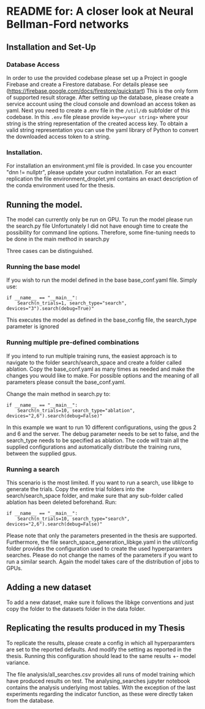 # README for: A closer look at Neural Bellman-Ford networks

## Installation and Set-Up

### Database Access 
In order to use the provided codebase please set up a Project in google Firebase and create
a Firestore database. For details please see (https://firebase.google.com/docs/firestore/quickstart)
This is the only form of supported result storage.
After setting up the database, please create a  service account using the cloud console and download
an access token as yaml. Next you need to create a .env file in the `/util/db` subfolder of this codebase.
In this `.env` file please provide `key=<your string>` where your string is the string representation of the created access key.
To obtain a valid string representation you can use the yaml library of Python to convert the downloaded access
token to a string.

### Installation.

For installation an environment.yml file is provided.
In case you encounter "dnn != nullptr", please update your cudnn installation.
For an exact replication the file
environment_droplet.yml contains an exact description of the conda environment used for
the thesis.

## Running the model.

The model can currently only be run on GPU. 
To run the model please run the search.py file Unfortunately I did not have enough time to create the
possibility for command line options. Therefore, some fine-tuning needs to be done in the main method
in search.py

Three cases can be distinguished. 
### Running the base model
If you wish to run the model defined in the base base_conf.yaml file. Simply use:

    if __name__ == "__main__":
        Search(n_trials=1, search_type="search", devices="3").search(debug=True)"

This executes the model as defined in the base_config file, the search_type parameter
is ignored

### Running multiple pre-defined combinations
If you intend to run multiple training runs, the easiest approach is to navigate to the
folder search/search_space and create a folder called ablation. Copy the base_conf.yaml as many times
as needed and make the changes you would like to make. For possible options and the meaning of all
parameters please consult the base_conf.yaml. 

Change the main method in search.py to:

    if __name__ == "__main__":
        Search(n_trials=10, search_type="ablation", devices="2,6").search(debug=False)"

In this example we want to run 10 different configurations, using the gpus 2 and 6 and the server.
The debug parameter needs to be set to false, and the search_type needs to be specified as ablation.
The code will train all the supplied configurations and automatically distribute the training runs,
between the supplied gpus. 

### Running a search

This scenario is the most limited. If you want to run a search, use libkge to generate the trials.
Copy the entire trial folders into the search/search_space folder, and make sure that any sub-folder
called ablation has been deleted beforehand. Run: 

    if __name__ == "__main__":
        Search(n_trials=10, search_type="search", devices="2,6").search(debug=False)"

Please note that only the parameters presented in the thesis are supported. Furthermore, the file
search_space_generation_libkge.yaml in the util/config folder provides the configuration used to create the used hyperparamters searches. Please do not 
change the names of the parameters if you want to run a similar search. Again the model
takes care of the distribution of jobs to GPUs.

## Adding a new dataset

To add a new dataset, make sure it follows the libkge conventions and just copy the folder
to the datasets folder in the data folder. 

## Replicating the results produced in my Thesis

To replicate the results, please create a config in which all hyperparamters are set to the reported defaults.
And modify the setting as reported in the thesis. Running this configuration should lead to the same results +- model
variance. 

The file analysis/all_searches.csv provides all runs of model training which have produced results on test.
The analysing_searches jupyter notebook contains the analysis underlying most tables. With the exception
of the last experiments regarding the indicator function, as these were directly taken from the database. 

    




